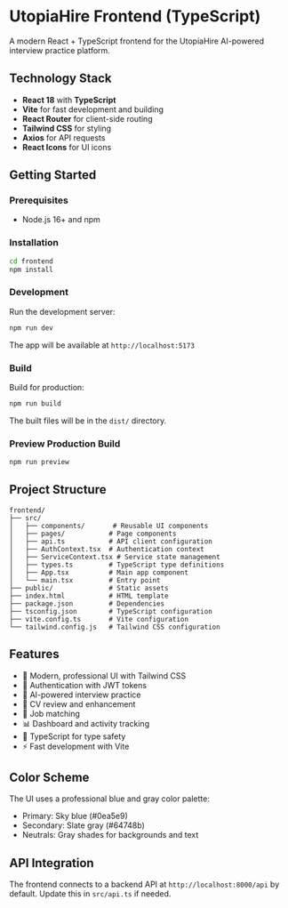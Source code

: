 # UtopiaHire Frontend (TypeScript)

A modern React + TypeScript frontend for the UtopiaHire AI-powered interview practice platform.

## Technology Stack

- **React 18** with **TypeScript**
- **Vite** for fast development and building
- **React Router** for client-side routing
- **Tailwind CSS** for styling
- **Axios** for API requests
- **React Icons** for UI icons

## Getting Started

### Prerequisites

- Node.js 16+ and npm

### Installation

```bash
cd frontend
npm install
```

### Development

Run the development server:

```bash
npm run dev
```

The app will be available at `http://localhost:5173`

### Build

Build for production:

```bash
npm run build
```

The built files will be in the `dist/` directory.

### Preview Production Build

```bash
npm run preview
```

## Project Structure

```
frontend/
├── src/
│   ├── components/       # Reusable UI components
│   ├── pages/           # Page components
│   ├── api.ts           # API client configuration
│   ├── AuthContext.tsx  # Authentication context
│   ├── ServiceContext.tsx # Service state management
│   ├── types.ts         # TypeScript type definitions
│   ├── App.tsx          # Main app component
│   └── main.tsx         # Entry point
├── public/              # Static assets
├── index.html           # HTML template
├── package.json         # Dependencies
├── tsconfig.json        # TypeScript configuration
├── vite.config.ts       # Vite configuration
└── tailwind.config.js   # Tailwind CSS configuration
```

## Features

- 🎨 Modern, professional UI with Tailwind CSS
- 🔐 Authentication with JWT tokens
- 🎤 AI-powered interview practice
- 📄 CV review and enhancement
- 💼 Job matching
- 📊 Dashboard and activity tracking
- 🎯 TypeScript for type safety
- ⚡ Fast development with Vite

## Color Scheme

The UI uses a professional blue and gray color palette:
- Primary: Sky blue (#0ea5e9)
- Secondary: Slate gray (#64748b)
- Neutrals: Gray shades for backgrounds and text

## API Integration

The frontend connects to a backend API at `http://localhost:8000/api` by default. Update this in `src/api.ts` if needed.
